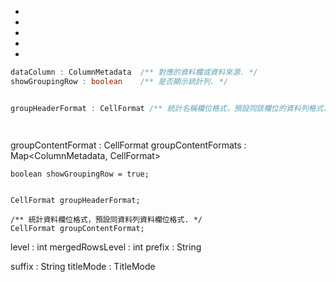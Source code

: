 *
*
*
*
*

``` java
dataColumn : ColumnMetadata  /** 對應的資料欄或資料來源. */
showGroupingRow : boolean    /** 是否顯示統計列. */


groupHeaderFormat : CellFormat /** 統計名稱欄位格式，預設同該欄位的資料列格式. */




```


groupContentFormat : CellFormat
groupContentFormats : Map<ColumnMetadata, CellFormat>



   
    boolean showGroupingRow = true;

    
    CellFormat groupHeaderFormat;

    /** 統計資料欄位格式，預設同資料列資料欄位格式. */
    CellFormat groupContentFormat;
    
    
level : int
mergedRowsLevel : int
prefix : String

suffix : String
titleMode : TitleMode